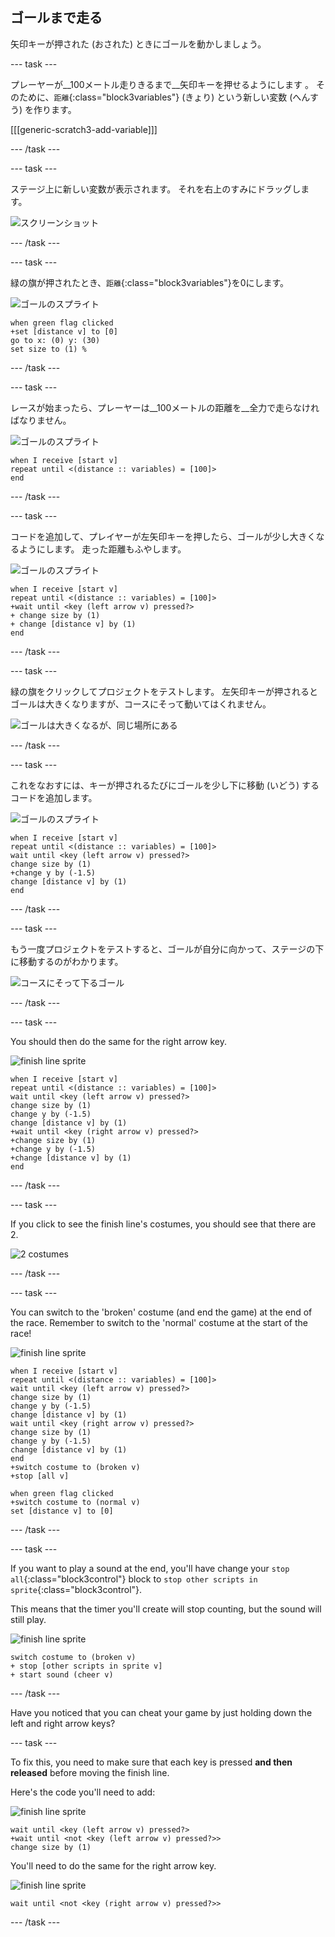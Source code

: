 ## ゴールまで走る

矢印キーが押された (おされた) ときにゴールを動かしましょう。

--- task ---

プレーヤーが__100メートル走りきるまで__矢印キーを押せるようにします 。 そのために、`距離`{:class="block3variables"} (きょり) という新しい変数 (へんすう) を作ります。

[[[generic-scratch3-add-variable]]]

--- /task ---

--- task ---

ステージ上に新しい変数が表示されます。 それを右上のすみにドラッグします。

![スクリーンショット](images/sprint-distance-drag.png)

--- /task ---

--- task ---

緑の旗が押されたとき、`距離`{:class="block3variables"}を0にします。

![ゴールのスプライト](images/finish-line-sprite.png)

```blocks3
when green flag clicked
+set [distance v] to [0]
go to x: (0) y: (30)
set size to (1) %
```

--- /task ---

--- task ---

レースが始まったら、プレーヤーは__100メートルの距離を__全力で走らなければなりません。

![ゴールのスプライト](images/finish-line-sprite.png)

```blocks3
when I receive [start v]
repeat until <(distance :: variables) = [100]>
end 
```

--- /task ---

--- task ---

コードを追加して、プレイヤーが左矢印キーを押したら、ゴールが少し大きくなるようにします。 走った距離もふやします。

![ゴールのスプライト](images/finish-line-sprite.png)

```blocks3
when I receive [start v]
repeat until <(distance :: variables) = [100]>
+wait until <key (left arrow v) pressed?>
+ change size by (1)
+ change [distance v] by (1)
end 
```

--- /task ---

--- task ---

緑の旗をクリックしてプロジェクトをテストします。 左矢印キーが押されるとゴールは大きくなりますが、コースにそって動いてはくれません。

![ゴールは大きくなるが、同じ場所にある](images/sprint-line-bug.png)

--- /task ---

--- task ---

これをなおすには、キーが押されるたびにゴールを少し下に移動 (いどう) するコードを追加します。

![ゴールのスプライト](images/finish-line-sprite.png)

```blocks3
when I receive [start v]
repeat until <(distance :: variables) = [100]>
wait until <key (left arrow v) pressed?>
change size by (1)
+change y by (-1.5)
change [distance v] by (1)
end 
```

--- /task ---

--- task ---

もう一度プロジェクトをテストすると、ゴールが自分に向かって、ステージの下に移動するのがわかります。

![コースにそって下るゴール](images/sprint-line-fix-test.png)

--- /task ---

--- task ---

You should then do the same for the right arrow key.

![finish line sprite](images/finish-line-sprite.png)

```blocks3
when I receive [start v]
repeat until <(distance :: variables) = [100]>
wait until <key (left arrow v) pressed?>
change size by (1)
change y by (-1.5)
change [distance v] by (1)
+wait until <key (right arrow v) pressed?>
+change size by (1)
+change y by (-1.5)
+change [distance v] by (1)
end 
```

--- /task ---

--- task ---

If you click to see the finish line's costumes, you should see that there are 2.

![2 costumes](images/sprint-line-costumes.png)

--- /task ---

--- task ---

You can switch to the 'broken' costume (and end the game) at the end of the race. Remember to switch to the 'normal' costume at the start of the race!

![finish line sprite](images/finish-line-sprite.png)

```blocks3
when I receive [start v]
repeat until <(distance :: variables) = [100]>
wait until <key (left arrow v) pressed?>
change size by (1)
change y by (-1.5)
change [distance v] by (1)
wait until <key (right arrow v) pressed?>
change size by (1)
change y by (-1.5)
change [distance v] by (1)
end 
+switch costume to (broken v)
+stop [all v]
```

```blocks3
when green flag clicked
+switch costume to (normal v)
set [distance v] to [0]
```

--- /task ---

--- task ---

If you want to play a sound at the end, you'll have change your `stop all`{:class="block3control"} block to `stop other scripts in sprite`{:class="block3control"}.

This means that the timer you'll create will stop counting, but the sound will still play.

![finish line sprite](images/finish-line-sprite.png)

```blocks3
switch costume to (broken v)
+ stop [other scripts in sprite v]
+ start sound (cheer v)
```

--- /task ---

Have you noticed that you can cheat your game by just holding down the left and right arrow keys?

--- task ---

To fix this, you need to make sure that each key is pressed __and then released__ before moving the finish line.

Here's the code you'll need to add:

![finish line sprite](images/finish-line-sprite.png)

```blocks3
wait until <key (left arrow v) pressed?>
+wait until <not <key (left arrow v) pressed?>>
change size by (1)
```

You'll need to do the same for the right arrow key.

![finish line sprite](images/finish-line-sprite.png)

```blocks3
wait until <not <key (right arrow v) pressed?>>
```

--- /task ---
